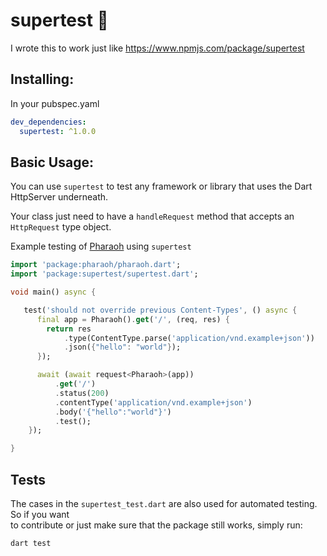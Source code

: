 # supertest 🎌

I wrote this to work just like https://www.npmjs.com/package/supertest

## Installing:

In your pubspec.yaml

```yaml
dev_dependencies:
  supertest: ^1.0.0
```

## Basic Usage:

You can use `supertest` to test any framework or library that uses the Dart HttpServer underneath.

Your class just need to have a `handleRequest` method that accepts an `HttpRequest` type object.

Example testing of [Pharaoh](https://pub.dev/packages/pharaoh) using `supertest`

```dart
import 'package:pharaoh/pharaoh.dart';
import 'package:supertest/supertest.dart';

void main() async {

   test('should not override previous Content-Types', () async {
      final app = Pharaoh().get('/', (req, res) {
        return res
            .type(ContentType.parse('application/vnd.example+json'))
            .json({"hello": "world"});
      });

      await (await request<Pharaoh>(app))
          .get('/')
          .status(200)
          .contentType('application/vnd.example+json')
          .body('{"hello":"world"}')
          .test();
    });

}
```

## Tests

The cases in the `supertest_test.dart` are also used for automated testing. So if you want  
to contribute or just make sure that the package still works, simply run:

```shell
dart test
```
